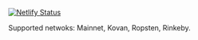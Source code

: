 [![Netlify Status](https://api.netlify.com/api/v1/badges/0708f99a-542e-416d-83ce-4ae4f11e9b79/deploy-status)](https://app.netlify.com/sites/centralizedarbitrator/deploys)

Supported netwoks: Mainnet, Kovan, Ropsten, Rinkeby.
